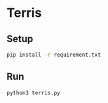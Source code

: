 # Terris

## Setup

```bash
pip install -r requirement.txt
```

## Run

```bash
python3 terris.py
```

